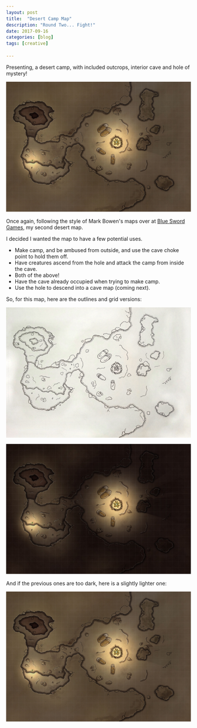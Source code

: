```yaml
---
layout: post
title:  "Desert Camp Map"
description: "Round Two... Fight!"
date: 2017-09-16
categories: [blog]
tags: [creative]

---
```


Presenting, a desert camp, with included outcrops, interior cave and hole of mystery!

![](cover.jpg)

Once again, following the style of Mark Bowen's maps over at [Blue Sword Games](https://www.patreon.com/blueswordgames),
my second desert map.

I decided I wanted the map to have a few potential uses.

* Make camp, and be ambused from outside, and use the cave choke point to hold them off.
* Have creatures ascend from the hole and attack the camp from inside the cave.
* Both of the above!
* Have the cave already occupied when trying to make camp.
* Use the hole to descend into a cave map (coming next).

So, for this map, here are the outlines and grid versions:

![](map_outline.jpg)

![](map_with_grid.jpg)

And if the previous ones are too dark, here is a slightly lighter one:

![](cover.jpg)
